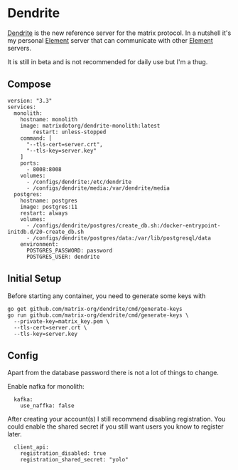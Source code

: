 # Dendrite

[Dendrite](https://github.com/matrix-org/dendrite) is the new reference server for the matrix protocol. In a nutshell it's my personal [Element](https://element.io) server that can communicate with other [Element](https://element.io) servers.

It is still in beta and is not recommended for daily use but I'm a thug.

## Compose

```
version: "3.3"
services:
  monolith:
    hostname: monolith
    image: matrixdotorg/dendrite-monolith:latest
        restart: unless-stopped
    command: [
      "--tls-cert=server.crt",
      "--tls-key=server.key"
    ]
    ports:
      - 8008:8008
    volumes:
      - /configs/dendrite:/etc/dendrite
      - /configs/dendrite/media:/var/dendrite/media
  postgres:
    hostname: postgres
    image: postgres:11
    restart: always
    volumes:
      - /configs/dendrite/postgres/create_db.sh:/docker-entrypoint-initdb.d/20-create_db.sh
      - /configs/dendrite/postgres/data:/var/lib/postgresql/data
    environment:
      POSTGRES_PASSWORD: password
      POSTGRES_USER: dendrite
```

## Initial Setup
Before starting any container, you need to generate some keys with
```
go get github.com/matrix-org/dendrite/cmd/generate-keys
go run github.com/matrix-org/dendrite/cmd/generate-keys \
  --private-key=matrix_key.pem \
  --tls-cert=server.crt \
  --tls-key=server.key
```
## Config

Apart from the database password there is not a lot of things to change. 

Enable nafka for monolith:

```
  kafka:
    use_naffka: false
```

After creating your account(s) I still recommend disabling registration. You could enable the shared secret if you still want users you know to register later.

```
  client_api:
    registration_disabled: true
    registration_shared_secret: "yolo"
```
